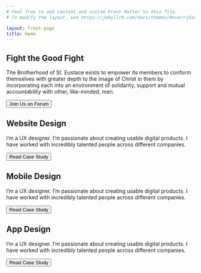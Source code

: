 ```yaml
---
# Feel free to add content and custom Front Matter to this file.
# To modify the layout, see https://jekyllrb.com/docs/themes/#overriding-theme-defaults

layout: front-page
title: Home
---
```

<main>

<!-- Hero Call-to-Action -->
<div class="primary-call-to-action">
	<div class="hero-call-to-action-container">
        <div id="image-01" class="call-to-action-image"></div>
		<div class="call-to-action-textbox-wrapper black">
            <div class="call-to-action-textbox">
				    <h2 class="call-to-action-heading">Fight the Good Fight</h2>
				    <p class="call-to-action-text">The Brotherhood of St. Eustace exists to empower its members to conform themselves with greater depth to the image of Christ in them by incorporating each into an environment of solidarity, support and mutual accountability with other, like-minded, men.</p>
                 <div class="full-width flex-row justify-start">
                    <a href="https://medium.com/@nikita.a.novik/aeroaquaponic-a-ux-case-study-f4706eddd626" target="_blank"><button class="call-to-action-button black">Join Us on Forum</button></a>
                </div>
            </div>
		</div>
	</div>
</div>

<!-- Spacer -->
<div class="default-spacer"></div>

<!-- Website Design -->
<div class="custom-call-to-action">
	<div class="call-to-action-container">
        <div id="image-01" class="call-to-action-image"></div>
		<div class="call-to-action-textbox-wrapper">
            <div class="call-to-action-textbox">
				    <h2 class="call-to-action-heading">Website Design</h2>
				    <p class="call-to-action-text">I’m a UX designer. I’m passionate about creating usable digital products. I have worked with incredibly talented people across different companies.</p>
                <div class="full-width flex-row justify-start">
                    <a href="https://medium.com/@nikita.a.novik/aeroaquaponic-a-ux-case-study-f4706eddd626" target="_blank"><button class="call-to-action-button">Read Case Study</button></a>
                </div>
            </div>
		</div>
	</div>
</div>

<!-- Spacer -->
<div class="double-spacer"></div>

<!-- Mobile Design -->
<div class="custom-call-to-action">
	<div class="reverse call-to-action-container">
		<div class="call-to-action-textbox-wrapper">
            <div class="call-to-action-textbox">
				    <h2 class="call-to-action-heading">Mobile Design</h2>
				    <p class="call-to-action-text">I’m a UX designer. I’m passionate about creating usable digital products. I have worked with incredibly talented people across different companies.</p>
                <div class="full-width flex-row justify-start">
                    <a href="https://medium.com/design-bootcamp/schmetterling-music-video-radio-web-app-a-ux-case-study-5e543f520b65" target="_blank"><button class="call-to-action-button">Read Case Study</button></a>
                </div>
            </div>
		</div>
        <div id="image-02" class="call-to-action-image"></div>
	</div>
</div>

<!-- Spacer -->
<div class="double-spacer"></div>

<!-- App Design -->
<div class="custom-call-to-action">
	<div class="call-to-action-container">
        <div id="image-03" class="call-to-action-image"></div>
		<div class="call-to-action-textbox-wrapper">
            <div class="call-to-action-textbox">
				    <h2 class="call-to-action-heading">App Design</h2>
				    <p class="call-to-action-text">I’m a UX designer. I’m passionate about creating usable digital products. I have worked with incredibly talented people across different companies.</p>
                <div class="full-width flex-row justify-start">
                    <a href="https://medium.com/design-bootcamp/schmetterling-music-video-radio-web-app-a-ux-case-study-5e543f520b65" target="_blank"><button class="call-to-action-button">Read Case Study</button></a>
                </div>
            </div>
		</div>
	</div>
</div>

</main>

